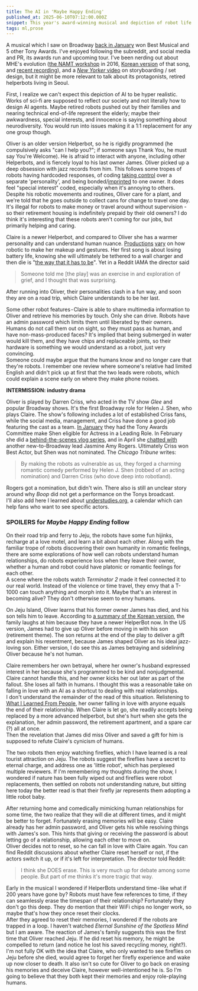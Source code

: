 ```yaml
---
title: The AI in 'Maybe Happy Ending'
published_at: 2025-06-10T07:12:00.000Z
snippet: This year's award-winning musical and depiction of robot life
tags: ml,prose
---
```


A musical which I saw on Broadway [back in January](/nyc-1-25) won Best Musical and 5 other Tony Awards. I've enjoyed following the subreddit, and social media and PR, its awards run and upcoming tour. I've been nerding out about MHE's evolution ([the NAMT workshop](https://www.youtube.com/watch?v=ktd8y7NcjZw) in 2016, [Korean version](https://www.youtube.com/watch?v=YtLB8DwVvyQ) of that song, and [recent recording](https://www.youtube.com/watch?v=MQ3n1h9pfe4)), and a [*New Yorker* video](https://www.youtube.com/watch?v=U4o-Vg-DrL8) on storyboarding / set design, but it might be more relevant to talk about its protagonists, retired helperbots living in Seoul.

First, I realize we can't expect this depiction of AI to be hyper realistic. Works of sci-fi are supposed to reflect our society and not literally how to design AI agents. Maybe retired robots pushed out by their families and nearing technical end-of-life represent the elderly; maybe their awkwardness, special interests, and innocence is saying something about neurodiversity. You would run into issues making it a 1:1 replacement for any one group though.

Oliver is an older version Helperbot, so he is rigidly programmed (he compulsively asks "can I help you?"; if someone says Thank You, he must say You're Welcome). He is afraid to interact with anyone, including other Helperbots, and is fiercely loyal to his last owner James. Oliver picked up a deep obsession with jazz records from him. This follows some tropes of robots having hardcoded responses, of coding [taking control](https://www.youtube.com/watch?v=H3anSBqOLK8) over a separate 'personality', and being bonded/[imprinted](https://www.youtube.com/watch?v=0M1e8zt6DCw) to one owner. It does feel "special interest" coded, especially when it's annoying to others.<br/>
Despite his robotic movements and routines, Oliver care for a plant, and we're told that he goes outside to collect cans for change to travel one day. It's illegal for robots to make money or travel around without supervision - so their retirement housing is indefinitely prepaid by their old owners? I do think it's interesting that these robots aren't coming for our jobs, but primarily helping and caring.

Claire is a newer Helperbot, and compared to Oliver she has a warmer personality and can understand human nuance. [Productions](https://www.youtube.com/watch?v=z-AL56ohPaA) [vary](https://www.youtube.com/watch?v=RWZstgbyoWk) on how robotic to make her makeup and gestures. Her first song is about losing battery life, knowing she will ultimately be tethered to a wall charger and then die is "[the way that it has to be](https://www.youtube.com/watch?v=WgbWBJT59RY)". Yet in a Reddit IAMA the director said

> Someone told me [the play] was an exercise in and exploration of grief, and I thought that was surprising.

After running into Oliver, their personalities clash in a fun way, and soon they are on a road trip, which Claire understands to be her last.

Some other robot features - Claire is able to share multimedia information to Oliver and  retrieve his memories by touch. Only she can drive. Robots have an admin password which limits them until liberated by their owners. Humans do not call them out on sight, so they must pass as human, and have non-mass-produced faces? It's implied that being submerged in water would kill them, and they have chips and replaceable joints, so their hardware is something we would understand as a robot, just very convincing.<br/>
Someone could maybe argue that the humans know and no longer care that they're robots. I remember one review where someone's relative had limited English and didn't pick up at first that the two leads were robots, which could explain a scene early on where they make phone noises.

**INTERMISSION: industry drama**

Oliver is played by Darren Criss, who acted in the TV show *Glee* and popular Broadway shows. It's the first Broadway role for Helen J. Shen, who plays Claire. The show's following includes a lot of established Criss fans, while the social media, management, and Criss have done a good job featuring the cast as a team. [In January](https://www.broadway.com/buzz/205123/tony-awards-committee-determines-eligibility-for-sunset-boulevard-maybe-happy-ending-elf-and-more/) they had the Tony Awards Committee make Shen eligible for Actress in a Leading Role. In February she did a [behind-the-scenes vlog series](https://www.youtube.com/watch?v=5wmm6LSJY9M), and in April she [chatted with](https://www.youtube.com/watch?v=ey9QxW_Ynxc) another new-to-Broadway lead Jasmine Amy Rogers. Ultimately Criss won Best Actor, but Shen was not nominated. The *Chicago Tribune* writes:

> By making the robots as vulnerable as us, they forged a charming romantic comedy performed by Helen J. Shen (robbed of an acting nomination) and Darren Criss (who dove deep into robotland).

Rogers got a nomination, but didn't win. There also is still an unclear story around why *Boop* did not get a performance on the Tonys broadcast.<br/>
I'll also add here I learned about [understudies.org](https://understudies.org), a calendar which can help fans who want to see specific actors.

### SPOILERS for *Maybe Happy Ending* follow

On their road trip and ferry to Jeju, the robots have some fun hijinks, recharge at a love motel, and learn a bit about each other. Along with the familiar trope of robots discovering their own humanity in romantic feelings, there are some explorations of how well can robots understand human relationships, do robots experience loss when they leave their owner, whether a human and robot could have platonic or romantic feelings for each other.<br/>
A scene where the robots watch *Terminator 2* made it feel connected it to our real world. Instead of the violence or time travel, they envy that a T-1000 can touch anything and morph into it. Maybe that's an interest in becoming alive? They don't otherwise seem to envy humans.

On Jeju Island, Oliver learns that his former owner James has died, and his son tells him to leave. According to [a summary of the Korean version](https://koreanmusicals.tumblr.com/maybe-happy-ending-info), the family laughs at him because they have a newer HelperBot now. In the US version, James had to give up Oliver before moving in with his son (retirement theme). The son returns at the end of the play to deliver a gift and explain his resentment, because James shaped Oliver as his ideal jazz-loving son. Either version, I do see this as James betraying and sidelining Oliver because he's not human.

Claire remembers her own betrayal, where her owner's husband expressed interest in her because she's programmed to be kind and nonjudgmental. Claire cannot handle this, and her owner kicks her out later as part of the fallout. She loses all faith in humans. I thought this was a reasonable take on falling in love with an AI as a shortcut to dealing with real relationships.<br/>
I don't understand the remainder of the read of this situation. Relistening to [What I Learned From People](https://www.youtube.com/watch?v=i6P7m12NQ9M), her owner falling in love with anyone equals the end of their relationship. When Claire is let go, she readily accepts being replaced by a more advanced helperbot, but she's hurt when she gets the explanation, her admin password, the retirement apartment, and a spare car (?) all at once.<br/>
Then the revelation that James did miss Oliver and saved a gift for him is supposed to refute Claire's cynicism of humans.

The two robots then enjoy watching fireflies, which I have learned is a real tourist attraction on Jeju. The robots suggest the fireflies have a secret to eternal charge, and address one as 'little robot', which has perplexed multiple reviewers. If I'm remembering my thoughts during the show, I wondered if nature has been fully wiped out and fireflies were robot replacements, then settled on robots not understanding nature, but sitting here today the better read is that their firefly jar represents them adopting a little robot baby.

After returning home and comedically mimicking human relationships for some time, the two realize that they will die at different times, and it might be better to forget. Fortunately erasing memories will be easy. Claire already has her admin password, and Oliver gets his while resolving things with James's son. This hints that giving or receiving the password is about letting go of a relationship, allowing each other to move on.<br/>
Oliver decides not to reset, so he can fall in love with Claire again. You can find Reddit discussions about whether Claire reset herself or not, if the actors switch  it up, or if it's left for interpretation. The director told Reddit:

> I think she DOES erase. This is very much up for debate among some people. But part of me thinks it's more tragic that way.

Early in the musical I wondered if HelperBots understand time - like what if 200 years have gone by? Robots must have few references to time, if they can seamlessly erase the timespan of their relationship? Fortunately they don't go this deep. They do mention that their WiFi chips no longer work, so maybe that's how they once reset their clocks.<br/>
After they agreed to reset their memories, I wondered if the robots are trapped in a loop. I haven't watched *Eternal Sunshine of the Spotless Mind* but I am aware. The reaction of James's family suggests this was the first time that Oliver reached Jeju. If he did reset his memory, he might be compelled to return (and notice he lost his saved recycling money, right?).
I'm not fully OK with the idea that Claire, who only wanted to see fireflies on Jeju before she died, would agree to forget her firefly experience and wake up now closer to death. It also isn't so cute for Oliver to go back on erasing his memories and deceive Claire, however well-intentioned he is. So I'm going to believe that they both kept their memories and enjoy role-playing humans.

<br/>
<br/>
<br/>
